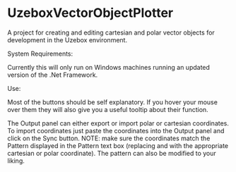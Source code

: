 UzeboxVectorObjectPlotter
=========================

A project for creating and editing cartesian and polar vector objects for development in the Uzebox environment.

System Requirements:

Currently this will only run on Windows machines running an updated version of the .Net Framework.

Use:

Most of the buttons should be self explanatory. If you hover your mouse over them they will also give you a useful tooltip about their function. 

The Output panel can either export or import polar or cartesian coordinates. To import coordinates just paste the coordinates into the Output panel and click on the Sync button. NOTE: make sure the coordinates match the Pattern displayed in the Pattern text box (replacing <x> and <y> with the appropriate cartesian or polar coordinate). The pattern can also be modified to your liking. 
